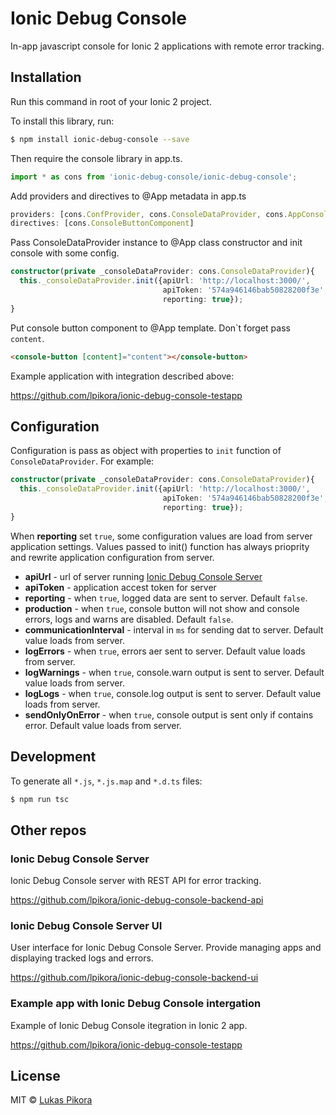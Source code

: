 # Ionic Debug Console

In-app javascript console for Ionic 2 applications with remote error tracking.

## Installation

Run this command in root of your Ionic 2 project.

To install this library, run:

```bash
$ npm install ionic-debug-console --save
```

Then require the console library in app.ts.

```typescript
import * as cons from 'ionic-debug-console/ionic-debug-console';
```

Add providers and directives to @App metadata in app.ts

```typescript
providers: [cons.ConfProvider, cons.ConsoleDataProvider, cons.AppConsoleService, cons.SystemInfoProvider],
directives: [cons.ConsoleButtonComponent]
```

Pass ConsoleDataProvider instance to @App class constructor and init console with some config.

```typescript
constructor(private _consoleDataProvider: cons.ConsoleDataProvider){
  this._consoleDataProvider.init({apiUrl: 'http://localhost:3000/',
                                  apiToken: '574a946146bab50828200f3e',
                                  reporting: true});
}
```

Put console button component to @App template. Don\`t forget pass `content`.

```html
<console-button [content]="content"></console-button>
```

Example application with integration described above:

https://github.com/lpikora/ionic-debug-console-testapp

## Configuration

Configuration is pass as object with properties to `init` function of `ConsoleDataProvider`. For example:

```typescript
constructor(private _consoleDataProvider: cons.ConsoleDataProvider){
  this._consoleDataProvider.init({apiUrl: 'http://localhost:3000/',
                                  apiToken: '574a946146bab50828200f3e',
                                  reporting: true});
}
```

When **reporting** set `true`, some configuration values are load from server application settings. Values passed to init() function has always prioprity and rewrite application configuration from server.

* **apiUrl** - url of server running <a href="https://github.com/lpikora/ionic-debug-console-backend-api">Ionic Debug Console Server</a>
* **apiToken** - application accest token for server
* **reporting** - when `true`, logged data are sent to server. Default `false`.
* **production** - when `true`, console button will not show and console errors, logs and warns are disabled. Default `false`.
* **communicationInterval** - interval in `ms` for sending dat to server. Default value loads from server.
* **logErrors** - when `true`, errors aer sent to server. Default value loads from server.
* **logWarnings** - when `true`, console.warn output is sent to server. Default value loads from server.
* **logLogs** - when `true`, console.log output is sent to server. Default value loads from server.
* **sendOnlyOnError** - when `true`, console output is sent only if contains error. Default value loads from server.

## Development

To generate all `*.js`, `*.js.map` and `*.d.ts` files:

```bash
$ npm run tsc
```

## Other repos

### Ionic Debug Console Server

Ionic Debug Console server with REST API for error tracking.

https://github.com/lpikora/ionic-debug-console-backend-api

### Ionic Debug Console Server UI

User interface for Ionic Debug Console Server. Provide managing apps and displaying tracked logs and errors.

https://github.com/lpikora/ionic-debug-console-backend-ui

### Example app with Ionic Debug Console intergation

Example of Ionic Debug Console itegration in Ionic 2 app.

https://github.com/lpikora/ionic-debug-console-testapp

## License

MIT © [Lukas Pikora](lpikora@gmail.com)

